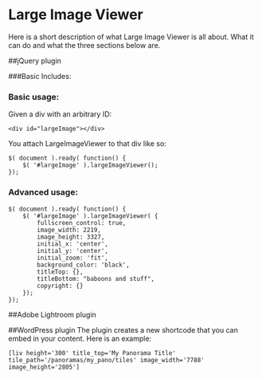 Large Image Viewer
==================
Here is a short description of what Large Image Viewer is all about. What it can do and what the three sections below are.

##jQuery plugin

###Basic Includes:
    <script type="text/javascript" src="http://maps.google.com/maps/api/js?v=3&key=<YOUR_KEY_HERE>"></script>
    <script type="text/javascript" src="http://ajax.googleapis.com/ajax/libs/jquery/1.9.0/jquery.min.js"></script>
    <script type="text/javascript" src="jquery.largeimageviewer.min.js"></script>
### Basic usage:
Given a div with an arbitrary ID:
    
    <div id="largeImage"></div>

You attach LargeImageViewer to that div like so:

    $( document ).ready( function() {
        $( '#largeImage' ).largeImageViewer();
    });

### Advanced usage:
    $( document ).ready( function() {
        $( '#largeImage' ).largeImageViewer( {
            fullscreen_control: true,
            image_width: 2219,
            image_height: 3327,
            initial_x: 'center',
            initial_y: 'center',
            initial_zoom: 'fit',
            background_color: 'black',
            titleTop: {},
            titleBottom: "baboons and stuff",
            copyright: {}
        });
    });

##Adobe Lightroom plugin


##WordPress plugin
The plugin creates a new shortcode that you can embed in your content. Here is an example:
    
    [liv height='300' title_top='My Panorama Title' tile_path='/panoramas/my_pano/tiles' image_width='7788' image_height='2805']
